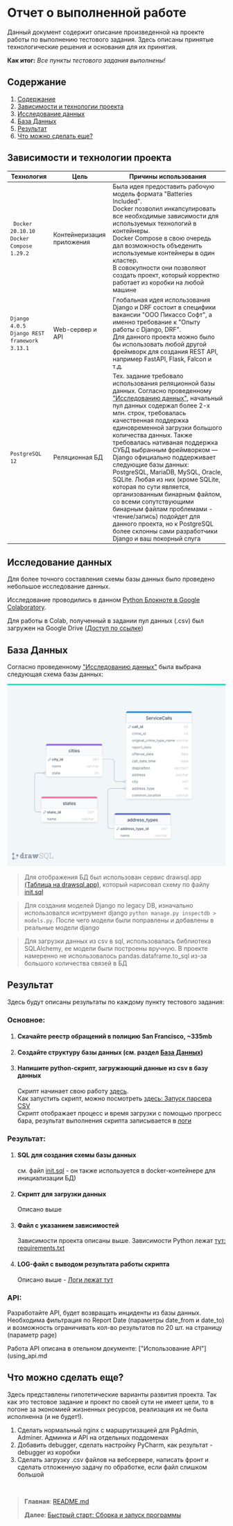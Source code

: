 # Отчет о выполненной работе
Данный документ содержит описание произведенной на проекте работы по выполнению тестового задания. 
Здесь описаны принятые технологические решения и основания для их принятия. 

**Как итог:** *Все пункты тестового задания выполнены!*

## Содержание
  1. [Содержание](#Содержание)
  2. [Зависимости и технологии проекта](#Зависимости-и-технологии-проекта)
  3. [Исследование данных](#Исследование-данных)
  4. [База Данных](#База-Данных)
  5. [Результат](#Результат)
  6. [Что можно сделать еще?](#Что-можно-сделать-еще)

## Зависимости и технологии проекта
| Технология                                                                        | Цель                       | Причины использования                                                                                                                                                                                                                                                                                                                                                                                                                                                                                                                                                                                                                                                                                                  | 
|-----------------------------------------------------------------------------------|----------------------------|------------------------------------------------------------------------------------------------------------------------------------------------------------------------------------------------------------------------------------------------------------------------------------------------------------------------------------------------------------------------------------------------------------------------------------------------------------------------------------------------------------------------------------------------------------------------------------------------------------------------------------------------------------------------------------------------------------------------|
| ` Docker 20.10.10`<br/>` Docker Compose 1.29.2 `                                  | Контейнеризация приложения | Была идея предоставить рабочую модель формата "Batteries Included". <br/>Docker позволил инкапсулировать все необходимые зависимости для используемых технологий в контейнеры. <br/> Docker Compose в свою очередь дал возможность объеденить используемые контейнеры в один кластер. <br/>В совокупности они позволяют создать проект, который корректно работает из коробки на любой машине                                                                                                                                                                                                                                                                                                                          | 
| ` Django 4.0.5 `<br/> `Django REST framework 3.13.1`                              | Web-сервер и API           | Глобальная идея использования Django и DRF состоит в специфики вакансии "ООО Пикассо Софт", а именно требование к "Опыту работы с Django, DRF". <br/>Для данного проекта можно было бы использовать любой другой фреймворк для создания REST API, например FastAPI, Flask, Falcon и т.д.                                                                                                                                                                                                                                                                                                                                                                                                                               |
| ` PostgreSQL 12 `                                                                 | Реляционная БД             | Тех. задание требовало использования реляционной базы данных. Согласно проведенному ["Исследованию данных"](#Исследование-данных), начальный пул данных содержал более 2-х млн. строк, требовалась качественная поддержка единовременной загрузки большого количества данных. Также требовалась нативаная поддержка СУБД выбранным фреймворком — Django официально поддерживает следующие базы данных: PostgreSQL, MariaDB, MySQL, Oracle, SQLite. Любая из них (кроме SQLite, которая по сути является, организованным бинарным файлом, со всеми сопутствующими бинарным файлам проблемами - чтение/запись) подойдет для данного проекта, но к PostgreSQL более склонны сами разработчики Django и ваш покорный слуга |


## Исследование данных
Для более точного составления схемы базы данных было проведено небольшое исследование данных.

Исследование проводились в данном [Python Блокноте в Google Colaboratory](https://colab.research.google.com/drive/1mE52-_llvTzyh6rYMCr5MbWdGcBVql41?usp=sharing).

Для работы в Сolab, полученный в задании пул данных (.csv) был загружен на Google Drive
([Доступ по ссылке](https://drive.google.com/file/d/1ZZpAeZV3vP4gg0lqFeq8J3L5vPJgYj57/view?usp=sharing))


## База Данных

Согласно проведенному ["Исследованию данных"](#Исследование-данных) была выбрана следующая схема базы данных:

![Схема базы данных](/docs/images/db_schema.png "Схема базы данных - drawsql.app")

> Для отображения БД был использован сервис drawsql.app [(Таблица на drawsql.app)](https://drawsql.app/teams/kvartalnovd/diagrams/picasso), 
> который нарисовал схему по файлу [init.sql](/src/docker/images/postgresql/init.sql)


> Для создания моделей Django по legacy DB, изначально использовался иснтрумент django ` python manage.py inspectdb > models.py `.
> После чего модели были поправлены и добавлены в реальные модели django

> Для загрузки данных из csv в sql, использовалась библиотека SQLAlchemy, ее модели были построены вручную. 
> В проекте намеренно не использовалось pandas.dataframe.to_sql из-за большого количества связей в БД

## Результат

Здесь будут описаны результаты по каждому пункту тестового задания:

### Основное:
1. #### Скачайте реестр обращений в полицию San Francisco, ~335mb
2. #### Создайте структуру базы данных (см. раздел [База Данных](#База-Данных))
3. #### Напишите python-скрипт, загружающий данные из csv в базу данных
    Скрипт начинает свою работу [здесь](/src/parserapp/app.py).<br>
    Как запустить скрипт, можно посмотреть [здесь: Запуск парсера CSV](launch_csv_parser.md)<br>
    Скрипт отображает процесс и время загрузки с помощью прогресс бара, результат выполнения скрипта записывается в [логи](/src/storage/logs/parserapp/)    

### Результат:
1. #### SQL для создания схемы базы данных 
    см. файл [init.sql](/src/docker/images/postgresql/init.sql) - он также используется в docker-контейнере для инициализации БД)
2. #### Скрипт для загрузки данных
    Описано выше
3. #### Файл с указанием зависимостей
    Зависимости проекта описаны выше. Зависимости Python лежат [тут: requirements.txt](/src/docker/images/python/requirements.txt)

4. #### LOG-файл с выводом результата работы скрипта
    Описано выше - [Логи лежат тут](/src/storage/logs/parserapp/)

### API:
Разработайте API, будет возвращать инциденты из базы данных. Необходима фильтрация по Report Date 
(параметры date_from и date_to) и возможность ограничивать кол-во результатов по 20 шт. на страницу (параметр page)

Работа API описана в отельном документе: ["Использование API"](using_api.md

## Что можно сделать еще?
Здесь представлены гипотетические варианты развития проекта. Так как это тестовое задание и проект по своей сути не имеет цели, то в погоне 
за экономией жизненных ресурсов, реализация их не была исполненна (и не будет!).

1. Сделать нормальный nginx с маршрутизацией для PgAdmin, Adminer. Админка и API на отдельных поддоменах
2. Добавить debugger, сделать настройку PyCharm, как результат - debugger из коробки
3. Сделать загрузку .csv файлов на вебсервере, написать фронт и сделать отложенную задачу по обработке, если файл слишком большой

<br/>

> **Главная**: [README.md](/README.md)
> 
> **Далее**: [Быстрый старт: Сборка и запуск программы](quick_start.md)
